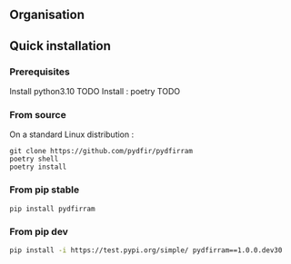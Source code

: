 ## Organisation

## Quick installation

### Prerequisites 
Install python3.10
TODO
Install : poetry 
TODO

### From source
On a standard Linux distribution :
```shell
git clone https://github.com/pydfir/pydfirram
poetry shell
poetry install
```
### From pip stable

```shell
pip install pydfirram
```
### From pip dev

```bash
pip install -i https://test.pypi.org/simple/ pydfirram==1.0.0.dev30
```


